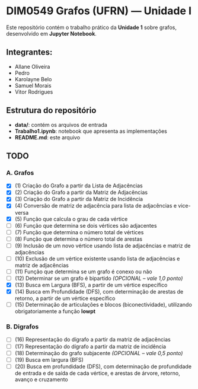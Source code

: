 # DIM0549 Grafos (UFRN) — Unidade I

Este repositório contém o trabalho prático da **Unidade 1** sobre grafos, desenvolvido em **Jupyter Notebook**.  

## Integrantes:
- Allane Oliveira
- Pedro
- Karolayne Belo
- Samuel Morais
- Vitor Rodrigues

## Estrutura do repositório

- **data/**: contém os arquivos de entrada  
- **Trabalho1.ipynb**: notebook que apresenta as implementações 
- **README.md**: este arquivo  

## TODO
### A. Grafos
- [x] (1) Criação do Grafo a partir da Lista de Adjacências  
- [x] (2) Criação do Grafo a partir da Matriz de Adjacências  
- [x] (3) Criação do Grafo a partir da Matriz de Incidência  
- [x] (4) Conversão de matriz de adjacência para lista de adjacências e vice-versa  
- [x] (5) Função que calcula o grau de cada vértice  
- [ ] (6) Função que determina se dois vértices são adjacentes  
- [ ] (7) Função que determina o número total de vértices  
- [ ] (8) Função que determina o número total de arestas  
- [ ] (9) Inclusão de um novo vértice usando lista de adjacências e matriz de adjacências  
- [ ] (10) Exclusão de um vértice existente usando lista de adjacências e matriz de adjacências  
- [ ] (11) Função que determina se um grafo é conexo ou não  
- [ ] (12) Determinar se um grafo é bipartido *(OPCIONAL – vale 1,0 ponto)*  
- [x] (13) Busca em Largura (BFS), a partir de um vértice específico  
- [x] (14) Busca em Profundidade (DFS), com determinação de arestas de retorno, a partir de um vértice específico  
- [ ] (15) Determinação de articulações e blocos (biconectividade), utilizando obrigatoriamente a função **lowpt**  

### B. Digrafos
- [ ] (16) Representação do dígrafo a partir da matriz de adjacências  
- [ ] (17) Representação do dígrafo a partir da matriz de incidência  
- [ ] (18) Determinação do grafo subjacente *(OPCIONAL – vale 0,5 ponto)*  
- [ ] (19) Busca em largura (BFS)  
- [ ] (20) Busca em profundidade (DFS), com determinação de profundidade de entrada e de saída de cada vértice, e arestas de árvore, retorno, avanço e cruzamento  

